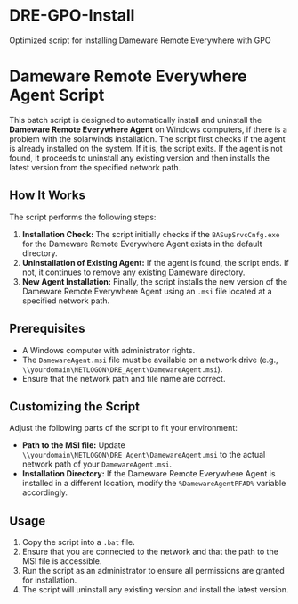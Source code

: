# DRE-GPO-Install
Optimized script for installing Dameware Remote Everywhere with GPO

# Dameware Remote Everywhere Agent Script

This batch script is designed to automatically install and uninstall the **Dameware Remote Everywhere Agent** on Windows computers, if there is a problem with the solarwinds installation. The script first checks if the agent is already installed on the system. If it is, the script exits. If the agent is not found, it proceeds to uninstall any existing version and then installs the latest version from the specified network path.

## How It Works

The script performs the following steps:

1. **Installation Check:** The script initially checks if the `BASupSrvcCnfg.exe` for the Dameware Remote Everywhere Agent exists in the default directory.
2. **Uninstallation of Existing Agent:** If the agent is found, the script ends. If not, it continues to remove any existing Dameware directory.
3. **New Agent Installation:** Finally, the script installs the new version of the Dameware Remote Everywhere Agent using an `.msi` file located at a specified network path.

## Prerequisites

- A Windows computer with administrator rights.
- The `DamewareAgent.msi` file must be available on a network drive (e.g., `\\yourdomain\NETLOGON\DRE_Agent\DamewareAgent.msi`).
- Ensure that the network path and file name are correct.

## Customizing the Script

Adjust the following parts of the script to fit your environment:

- **Path to the MSI file:** Update `\\yourdomain\NETLOGON\DRE_Agent\DamewareAgent.msi` to the actual network path of your `DamewareAgent.msi`.
- **Installation Directory:** If the Dameware Remote Everywhere Agent is installed in a different location, modify the `%DamewareAgentPFAD%` variable accordingly.

## Usage

1. Copy the script into a `.bat` file.
2. Ensure that you are connected to the network and that the path to the MSI file is accessible.
3. Run the script as an administrator to ensure all permissions are granted for installation.
4. The script will uninstall any existing version and install the latest version.
